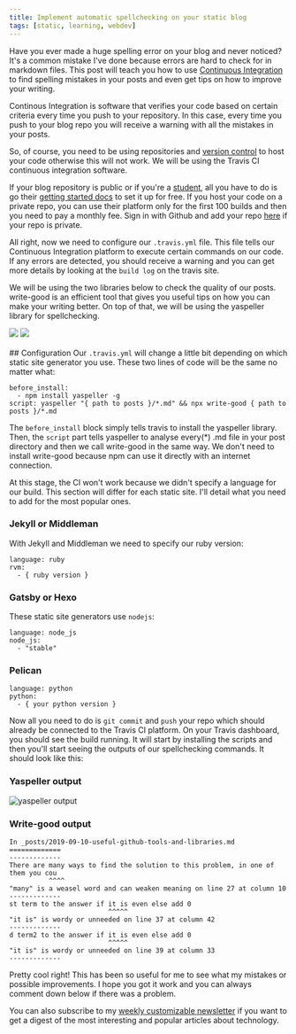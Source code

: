 ```yaml
---
title: Implement automatic spellchecking on your static blog
tags: [static, learning, webdev]
---
```

Have you ever made a huge spelling error on your blog and never noticed? It's a common mistake I've done because errors are hard to check for in markdown files. This post will teach you how to use <a href="https://www.thoughtworks.com/continuous-integration" target="_blank" rel="noopener">Continuous Integration</a> to find spelling mistakes in your posts and even get tips on how to improve your writing.

Continous Integration is software that verifies your code based on certain criteria every time you push to your repository. In this case, every time you push to your blog repo you will receive a warning with all the mistakes in your posts.

So, of course, you need to be using repositories and <a href="https://www.atlassian.com/git/tutorials/what-is-version-control" target="_blank" rel="noopener">version control</a> to host your code otherwise this will not work. We will be using the Travis CI continuous integration software. 

If your blog repository is public or if you're a <a href="https://education.github.com/pack" target="_blank" rel="noopener">student</a>, all you have to do is go their <a href="https://travis-ci.org/getting_started" target="_blank" rel="noopener">getting started docs</a> to set it up for free. If you host your code on a private repo, you can use their platform only for the first 100 builds and then you need to pay a monthly fee. Sign in with Github and add your repo <a href="https://travis-ci.com/" target="_blank" rel="noopener">here</a> if your repo is private.

All right, now we need to configure our <code>.travis.yml</code> file. This file tells our Continuous Integration platform to execute certain commands on our code. If any errors are detected, you should receive a warning and you can get more details by looking at the <code>build log</code> on the travis site.

We will be using the two libraries below to check the quality of our posts. write-good is an efficient tool that gives you useful tips on how you can make your writing better. On top of that, we will be using the yaspeller library for spellchecking.
<div id="git-container">
<a href="https://github.com/btford/write-good" target="_blank" rel="noopener"><img src="https://gh-card.dev/repos/btford/write-good.svg" ></a>
<a href="https://github.com/hcodes/yaspeller" target="_blank" rel="noopener"><img src="https://gh-card.dev/repos/hcodes/yaspeller.svg"></a>
</div>
<br>
## Configuration
Our <code>.travis.yml</code> will change a little bit depending on which static site generator you use.
These two lines of code will be the same no matter what:
<pre><code class="yml">before_install:
  - npm install yaspeller -g
script: yaspeller "{ path to posts }/*.md" && npx write-good { path to posts }/*.md
</code></pre>
The <code>before_install</code> block simply tells travis to install the yaspeller library. Then, the <code>script</code> part tells yaspeller to analyse every(*) .md file in your post directory and then we call write-good in the same way. We don't need to install write-good because npm can use it directly with an internet connection.

At this stage, the CI won't work because we didn't specify a language for our build. This section will differ for each static site. I'll detail what you need to add for the most popular ones.

### Jekyll or Middleman
With Jekyll and Middleman we need to specify our ruby version:
<pre><code>language: ruby
rvm:
  - { ruby version }</code></pre>

### Gatsby or Hexo
These static site generators use <code>nodejs</code>:
<pre><code>language: node_js
node_js:
  - "stable"
</code></pre>

### Pelican
<pre><code>language: python
python:
  - { your python version }</code></pre>

Now all you need to do is <code>git commit</code> and <code>push</code> your repo which should already be connected to the Travis CI platform. On your Travis dashboard, you should see the build running. It will start by installing the scripts and then you'll start seeing the outputs of our spellchecking commands. It should look like this:

### Yaspeller output
![yaspeller output](https://raw.githubusercontent.com/hcodes/yaspeller/master/images/cli.en.png)
### Write-good output
<pre><code>In _posts/2019-09-10-useful-github-tools-and-libraries.md
=============
-------------
There are many ways to find the solution to this problem, in one of them you cou
          ^^^^
"many" is a weasel word and can weaken meaning on line 27 at column 10
-------------
st term to the answer if it is even else add 0
                         ^^^^^
"it is" is wordy or unneeded on line 37 at column 42
-------------
d term2 to the answer if it is even else add 0
                         ^^^^^
"it is" is wordy or unneeded on line 39 at column 33
-------------
</code></pre>

Pretty cool right! This has been so useful for me to see what my mistakes or possible improvements. I hope you got it work and you can always comment down below if there was a problem. 

You can also subscribe to my [weekly customizable newsletter](http://metadigest.uzpg.me) if you want to get a digest of the most interesting and popular articles about technology.